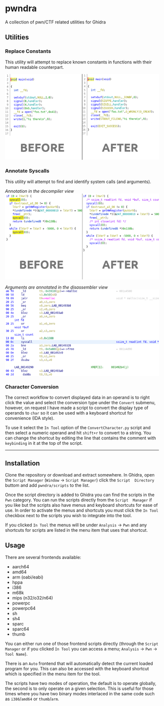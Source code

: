 # pwndra

A collection of pwn/CTF related utilities for Ghidra

## Utilities

### Replace Constants

This utility will attempt to replace known constants in functions with their
human readable counterpart.

![pwndra constants](https://github.com/0xb0bb/pwndra/blob/master/docs/images/pwndra_constants.png?raw=true)

### Annotate Syscalls

This utility will attempt to find and identify system calls (and arguments).

*Annotation in the decompiler view*
![pwndra syscalls](https://github.com/0xb0bb/pwndra/blob/master/docs/images/pwndra_syscalls.png?raw=true)

*Arguments are annotated in the disassembler view*
![pwndra syscalls](https://github.com/0xb0bb/pwndra/blob/master/docs/images/pwndra_syscalls_disas.png?raw=true)

### Character Conversion

The correct workflow to convert displayed data in an operand is to right click
the value and select the conversion type under the `Convert` submenu, however,
on request I have made a script to convert the display type of operands to
`char` so it can be used with a keyboard shortcut for convenience (IDA style).

To use it select the `In Tool` option of the `ConvertCharacter.py` script and
then select a numeric operand and hit `shift+r` to convert to a string. You
can change the shortcut by editing the line that contains the comment with
`keybinding` in it at the top of the script.

---

## Installation

Clone the repository or download and extract somewhere. In Ghidra, open
the `Script Manager` (`Window` -> `Script Manager`) click the `Script 
Directory` buttom and add `pwndra/scripts` to the list.

Once the script directory is added to Ghidra you can find the scripts in
the `Pwn` category. You can run the scripts directly from the `Script 
Manager` if you like but the scripts also have menus and keyboard shortcuts
for ease of use. In order to activate the menus and shortcuts you must
click the `In Tool` checkbox next to the scripts you wish to integrate
into the tool.

If you clicked `In Tool` the menus will be under `Analysis` -> `Pwn` and
any shortcuts for scripts are listed in the menu item that uses that
shortcut.

## Usage

There are several frontends available:

* aarch64
* amd64
* arm (oabi/eabi)
* hppa
* i386
* m68k
* mips (n32/o32/n64)
* powerpc
* powerpc64
* sh
* sh4
* sparc
* sparc64
* thumb

You can either run one of those frontend scripts directly (through the
`Script Manager` or if you clicked `In Tool` you can access a menu;
`Analysis` -> `Pwn` -> `Tool Name`).

There is an `Auto` frontend that will automatically detect the current loaded
program for you. This can also be accessed with the keyboard shortcut which
is specified in the menu item for the tool.

The scripts have two modes of operation, the default is to operate globally,
the second is to only operate on a given selection. This is useful for those
times where you have two binary modes interlaced in the same code such as
`i386`/`amd64` or `thumb`/`arm`.

